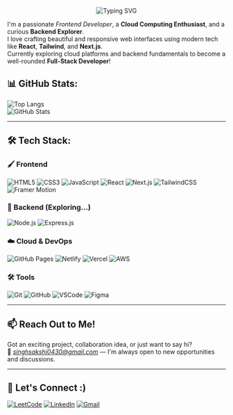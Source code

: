 <p align="center">
  <img src="https://readme-typing-svg.demolab.com?font=Segoe%20UI&size=28&duration=3000&pause=1000&color=1E90FF&center=true&vCenter=true&width=500&lines=Hey+there%2C+Sakshi+this+side!+%F0%9F%91%8B" alt="Typing SVG" />
</p>

I'm a passionate *Frontend Developer*, a **Cloud Computing Enthusiast**, and a curious **Backend Explorer**.  
I love crafting beautiful and responsive web interfaces using modern tech like **React**, **Tailwind**, and **Next.js**.  
Currently exploring cloud platforms and backend fundamentals to become a well-rounded **Full-Stack Developer**!

## 📊 GitHub Stats:

![Top Langs](https://github-readme-stats.vercel.app/api/top-langs/?username=Sakshi-Void&layout=compact&theme=tokyonight)  
![GitHub Stats](https://github-readme-stats.vercel.app/api?username=Sakshi-Void&show_icons=true&theme=tokyonight)

---

## 🛠 Tech Stack:

### 🖌️ Frontend  
![HTML5](https://img.shields.io/badge/-HTML5-E34F26?style=flat-square&logo=html5&logoColor=white)
![CSS3](https://img.shields.io/badge/-CSS3-1572B6?style=flat-square&logo=css3)
![JavaScript](https://img.shields.io/badge/-JavaScript-F7DF1E?style=flat-square&logo=javascript&logoColor=black)
![React](https://img.shields.io/badge/-React-61DAFB?style=flat-square&logo=react)
![Next.js](https://img.shields.io/badge/-Next.js-000000?style=flat-square&logo=next.js)
![TailwindCSS](https://img.shields.io/badge/-TailwindCSS-38B2AC?style=flat-square&logo=tailwind-css)
![Framer Motion](https://img.shields.io/badge/-Framer-black?style=flat-square&logo=framer)

### 🔧 Backend (Exploring...)
![Node.js](https://img.shields.io/badge/-Node.js-339933?style=flat-square&logo=node.js)
![Express.js](https://img.shields.io/badge/-Express.js-000000?style=flat-square&logo=express)

### ☁️ Cloud & DevOps  
![GitHub Pages](https://img.shields.io/badge/-GitHub%20Pages-121013?style=flat-square&logo=github)
![Netlify](https://img.shields.io/badge/-Netlify-00C7B7?style=flat-square&logo=netlify)
![Vercel](https://img.shields.io/badge/-Vercel-000000?style=flat-square&logo=vercel)
![AWS](https://img.shields.io/badge/-AWS-232F3E?style=flat-square&logo=amazon-aws)

### 🛠 Tools  
![Git](https://img.shields.io/badge/-Git-F05032?style=flat-square&logo=git)
![GitHub](https://img.shields.io/badge/-GitHub-181717?style=flat-square&logo=github)
![VSCode](https://img.shields.io/badge/-VSCode-007ACC?style=flat-square&logo=visual-studio-code)
![Figma](https://img.shields.io/badge/-Figma-F24E1E?style=flat-square&logo=figma)

---

## 📫 Reach Out to Me!

Got an exciting project, collaboration idea, or just want to say hi?  
📧 *singhsakshi0430@gmail.com* — I'm always open to new opportunities and discussions.

---

## 🔗 Let's Connect :)

[![LeetCode](https://img.shields.io/badge/LeetCode-FFA116?style=for-the-badge&logo=LeetCode&logoColor=white)](https://leetcode.com/Sakshi002)
[![LinkedIn](https://img.shields.io/badge/LinkedIn-blue?style=for-the-badge&logo=linkedin)](https://www.linkedin.com/in/sakshi-singh-ds/)
[![Gmail](https://img.shields.io/badge/Gmail-red?style=for-the-badge&logo=gmail&logoColor=white)](mailto:singhsakshi0430@gmail.com)
